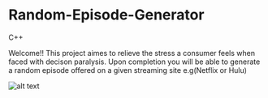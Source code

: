 # Random-Episode-Generator
C++

Welcome!! This project aimes to relieve the stress a consumer feels when faced with decison paralysis. Upon completion you will be able to generate a random episode offered on a given streaming site e.g(Netflix or Hulu)

![alt text](https://cdn.dribbble.com/users/63650/screenshots/4686195/random-netflix.gif)



